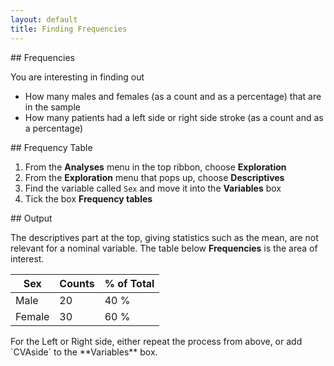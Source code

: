 ```yaml
---
layout: default
title: Finding Frequencies
---
```


<div class="explanation" markdown="1">
## Frequencies

You are interesting in finding out
*  How many males and females (as a count and as a percentage) that are in the sample
*  How many patients had a left side or right side stroke (as a count and as a percentage)
</div>

<div class="instructions" markdown="1">
## Frequency Table

1.  From the **Analyses** menu in the top ribbon, choose **Exploration**
2.  From the **Exploration** menu that pops up, choose **Descriptives**
3.  Find the variable called `Sex` and move it into the **Variables** box
4.  Tick the box **Frequency tables**
</div>

<div class="output" markdown="1">
  ## Output
  
The descriptives part at the top, giving statistics such as the mean, are not relevant for a nominal variable.  The table below **Frequencies** is the area of interest.
<br>

| Sex | Counts | % of Total |
| --- | --- | ---|
| Male | 20 | 40 % |
| Female | 30 | 60 % |

</div>

<div class="instructions" markdown="1">
For the Left or Right side, either repeat the process from above, or add `CVAside` to the **Variables** box.
</div>
